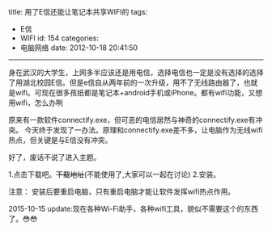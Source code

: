 title: 用了E信还能让笔记本共享WIFI的
tags:
  - E信
  - WIFI
id: 154
categories:
  - 电脑网络
date: 2012-10-18 20:41:50
---

身在武汉的大学生，上网多半应该还是用电信，选择电信也一定是没有选择的选择了用湖北校园E信。但是e信自从两年前的一次升级，用不了无线路由器了，也就是wifi。可现在很多孩纸都是笔记本+android手机或iPhone。都有wifi功能，又想用wifi，怎么办咧

原来有一款软件connectify.exe，但可恶的电信居然与神奇的connectify.exe有冲突。
今天终于发现了一办法。原理和connectify.exe差不多，让电脑作为无线wifi热点，但关键是与E信没有冲突。

好了，废话不说了进入主题。

1.点击下载吧。<del datetime="2013-11-05T11:50:55+00:00"><a>下载地址</a></del>(不能使用了,大家可以一起在讨论)
2.安装。

注意：
安装后要重启电脑，只有重启电脑才能让软件发挥wifi热点作用。

2015-10-15 update:现在各种Wi-Fi助手，各种wifi工具，貌似不需要这个的东西了。😳😳